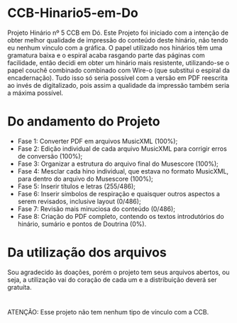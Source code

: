 # CCB-Hinario5-em-Do
Projeto Hinário nº 5 CCB em Dó.
Este Projeto foi iniciado com a intenção de obter melhor qualidade de impressão do conteúdo deste hinário, não tendo eu nenhum vínculo com a gráfica.
O papel utilizado nos hinários têm uma gramatura baixa e o espiral acaba rasgando parte das páginas com facilidade, então decidi em obter um hinário mais resistente, utilizando-se o papel couchê combinado combinado com Wire-o (que substitui o espiral da encadernação).
Tudo isso só seria possível com a versão em PDF reescrita ao invés de digitalizado, pois assim a qualidade da impressão também seria a máxima possível.
# Do andamento do Projeto
- Fase 1: Converter PDF em arquivos MusicXML (100%);
- Fase 2: Edição individual de cada arquivo MusicXML para corrigir erros de conversão (100%);
- Fase 3: Organizar a estrutura do arquivo final do Musescore (100%);
- Fase 4: Mesclar cada hino individual, que estava no formato MusicXML, para dentro do arquivo do Musescore (100%);
- Fase 5: Inserir títulos e letras (255/486);
- Fase 6: Inserir símbolos de respiração e quaisquer outros aspectos a serem revisados, inclusive layout (0/486);
- Fase 7: Revisão mais minuciosa do conteúdo (0/486);
- Fase 8: Criação do PDF completo, contendo os textos introdutórios do hinário, sumário e pontos de Doutrina (0%).
# Da utilização dos arquivos
Sou agradecido às doações, porém o projeto tem seus arquivos abertos, ou seja, a utilização vai do coração de cada um e a distribuição deverá ser gratuíta.
#
ATENÇÃO: Esse projeto não tem nenhum tipo de vínculo com a CCB.
